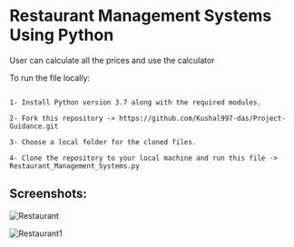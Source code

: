 <h1>Restaurant Management Systems Using Python</h1>

<p>User can calculate all the prices and use the calculator</p>


To run the file locally:

```

1- Install Python version 3.7 along with the required modules.

2- Fork this repository -> https://github.com/Kushal997-das/Project-Guidance.git

3- Choose a local folder for the cloned files.

4- Clone the repository to your local machine and run this file -> Restaurant_Management_Systems.py

```



<h2>Screenshots:</h2>


![Restaurant](https://user-images.githubusercontent.com/72568715/167359246-4a4606de-6431-4c93-a554-8590fdd1dccb.PNG)

![Restaurant1](https://user-images.githubusercontent.com/72568715/167359356-835ba42c-db24-4bd8-a9ce-f4e54ad8a04e.PNG)
